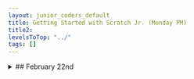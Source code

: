 ```yaml
---
layout: junior_coders_default
title: Getting Started with Scratch Jr. (Monday PM)
title2: 
levelsToTop: "../"
tags: []
---
```





<details markdown=1>
<summary markdown=1>## February 22nd
</summary>

## February 22nd

### Homework due March 1st

Work on your ongoing personal project.


### Recap for February 22nd

Platform with balloons
  : Today we reviewed the "Platform with balloons" project (based on a student project) and I reviewed with the entire class how to set tiles inside Tynker to make a trap for meanies. 
  
Teh meanies are in a trap, but we want to open the trap when the actor collects the ring. We use **the set tile at point** block. We initialize it closed at start, and then we change the tiles to empty when the character is collected. 

![Imgur](https://i.imgur.com/FqAXFaB.jpg){: .jsgif}

As a modification, kids each chose a different kind of tile, and you can see the result of the code here.

![Imgur](https://i.imgur.com/9ftRGMY.png){: .jsgif}

I then showed how to add a character that speaks when another character approaches. Using and **if** block, we check to see if the distance to the main actor is less than 300 pixels. If so, the character says the message. If he is beyond 300 pixels, we say nothing.

![Imgur](https://i.imgur.com/Bg2q27K.jpg){: .jsgif}

In this case the actor tells the main actor that he has to collect a ring before he can attack the green meanies. Here it is everything in live game action.

![Attack green meanies](https://i.imgur.com/YrKpOB2.gif){: .jsgif}

How to make a character come to life again
  : A student had an interesting question about how to make a character come to life again. Next week we will talk about two ways to do this, but here is a preview:

<iframe width="660" height="408" src="//www.tynker.com/ide/embedded?p=603420aac319be37a801ac98&controls=false&autostart=false" frameborder="0" allowfullscreen></iframe>{: .jsgif}


Debuggging Tic Tac Toe 
  : Kids then worked on their ongoing projects. The biggest challenge today was in teh Tic Tac Toe game. This required some debugging by the student, and the student was able to figure it out by themselves once I gave a hint as to where the problem code was. Great Job!!

</details>